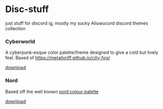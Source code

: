 # Disc-stuff

just stuff for discord ig, mostly my sucky Aliuwucord discord themes collection 


### Cyberworld
A cyberpunk-esque color palette/theme designed to give a cold but lively feel. Based of https://metalloriff.github.io/city-fog/

[download](https://github.com/Quinxxxx/Disc-stuff/blob/main/Cyberworld.json)


### Nord
Based off the well known [nord colour palette](https://www.nordtheme.com/)

[download](https://github.com/Quinxxxx/Disc-stuff/blob/main/nord.json)

